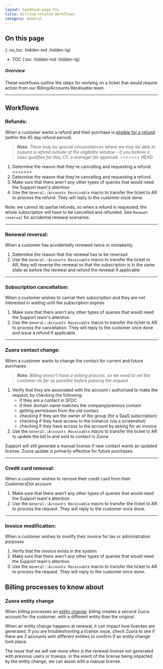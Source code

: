 ```yaml
---
layout: handbook-page-toc
title: Billing-related Workflows
category: General
---
```


## On this page
{:.no_toc .hidden-md .hidden-lg}

- TOC
{:toc .hidden-md .hidden-lg}

##### Overview

These workflows outline the steps for working on a ticket that would require action from our Billing/Accounts Receivable team.

---

## Workflows

### Refunds:

When a customer wants a refund and their purchase is [eligible for a refund](/terms/) (within the 45 day refund period).
>**Note:** *There may be special circumstances where we may be able to request a refund
outside of the eligibility window - if you believe a case qualifies for this, CC a manager for approval.*
<<<<<<< HEAD

1. Determine the reason that they're cancelling and requesting a refund. 
=======
1. Determine the reason that they're cancelling and requesting a refund.
1. Make sure that there aren't any other types of queries that would need the Support team's attention
1. Use the `General::Accounts Receivable` macro to transfer the ticket to AR to process the refund. They will reply to the customer once done.

Note: we cannot do partial refunds, so when a refund is requested, the whole subscription will have to be cancelled and refunded. See `Renewal reversal` for accidental renewal scenarios.

----

### Renewal reversal:

When a customer has accidentally renewed twice or mistakenly
1. Determine the reason that the renewal has to be reversed
1. Use the `General::Accounts Receivable` macro to transfer the ticket to AR, they will reverse the renewal so that the subscription is in the same state as before the renewal and refund the renewal if applicable

----

### Subscription cancellation:

When a customer wishes to cancel their subscription and they are not interested in waiting until the subscription expires
1. Make sure that there aren't any other types of queries that would need the Support team's attention
1. Use the `General::Accounts Receivable` macro to transfer the ticket to AR to process the cancellation. They will reply to the customer once done and issue a refund if applicable.

----

### Zuora contact change:

When a customer wants to change the contact for current and future purchases
>**Note:** *Billing doesn't have a vetting process, so we need to vet the customer as far as possible before passing the request*

1. Verify that they are associated with the account / authorised to make the request, by checking the following:
   - if they are a contact in SFDC
   - if their domain name matches the company/previous contact
   - getting permission from the old contact
   - checking if they are the owner of the group (for a SaaS subscription)
   - checking if they have access to the instance (via a screenshot)
   - checking if they have access to the account by asking for an invoice
1. Use the `General::Accounts Receivable` macro to transfer the ticket to AR to update the bill to and sold to contact in Zuora

Support will still generate a manual license if new contact wants an updated license. Zuora update is primarily effective for future purchases.

----

### Credit card removal:

When a customer wishes to remove their credit card from their CustomersDot account
1. Make sure that there aren't any other types of queries that would need the Support team's attention
1. Use the `General::Accounts Receivable` macro to transfer the ticket to AR to process the request. They will reply to the customer once done.

----

### Invoice modification:

When a customer wishes to modify their invoice for tax or administration purposes
1. Verify that the invoice exists in the system
1. Make sure that there aren't any other types of queries that would need the Support team's attention
1. Use the `General::Accounts Receivable` macro to transfer the ticket to AR to process the request. They will reply to the customer once done.

## Billing processes to know about

### Zuora entity change

When billing processes an [entity change](https://gitlab.com/gitlab-com/Finance-Division/finance/-/wikis/Process-for-change-of-entity), billing creates a second Zuora account for the customer, with a different entity than the original.

When an entity change happens at renewal, it can impact how licenses are generated. If you are troubleshooting a license issue, check Zuora to see if there are 2 accounts with different entities to confirm if an entity change took place.

The issue that we will see more often is the renewal license not generated with previous users or trueups. In the event of the license being impacted by the entity change, we can assist with a manual license.
